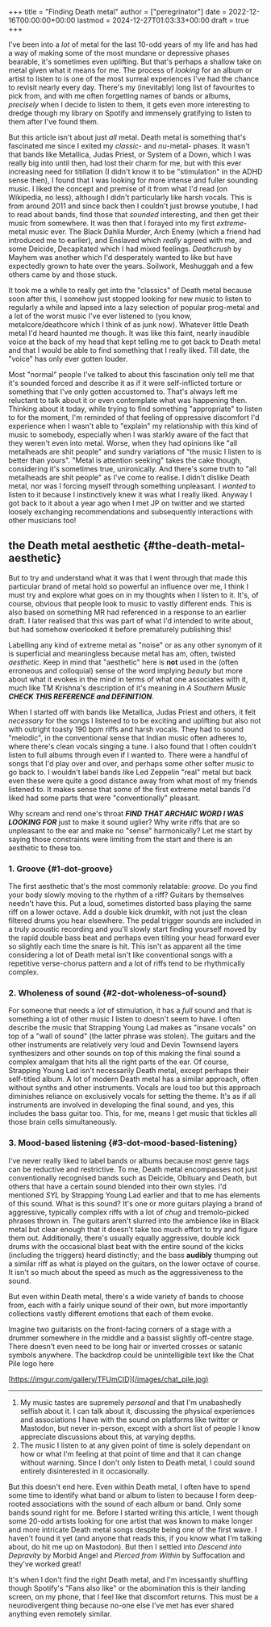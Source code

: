 +++
title = "Finding Death metal"
author = ["peregrinator"]
date = 2022-12-16T00:00:00+00:00
lastmod = 2024-12-27T01:03:33+00:00
draft = true
+++

I've been into a _lot_ of metal for the last 10-odd years of my life and
has had a way of making some of the most mundane or depressive phases
bearable, it's sometimes even uplifting. But that's perhaps a shallow
take on metal given what it means for me. The process of _looking_ for
an album or artist to listen to is one of the most surreal experiences
I've had the chance to revisit nearly every day. There's my
(inevitably) long list of favourites to pick from, and with me often
forgetting names of bands or albums, _precisely_ when I decide to listen
to them, it gets even more interesting to dredge though my library on
Spotify and immensely gratifying to listen to them after I've found
them.

But this article isn't about just _all_ metal. Death metal is something
that's fascinated me since I exited my _classic_- and _nu_-metal-
phases. It wasn't that bands like Metallica, Judas Priest, or System
of a Down, which I was really big into until then, had lost their
charm for me, but with this ever increasing need for titillation (I
didn't know it to be "stimulation" in the ADHD sense then), I found
that I was looking for more intense and fuller sounding music. I liked
the concept and premise of it from what I'd read (on Wikipedia, no
less), although I didn't particularly like harsh vocals. This is from
around 2011 and since back then I couldn't just browse youtube, I had
to read about bands, find those that _sounded_ interesting, and then get
their music from somewhere. It was then that I forayed into my first
_extreme_-metal music ever. The Black Dahlia Murder, Arch Enemy (which a
friend had introduced me to earlier), and Enslaved which _really_ agreed
with me, and some Deicide, Decapitated which I had mixed
feelings. _Deathcrush_ by Mayhem was another which I'd desperately
wanted to like but have expectedly grown to hate over the
years. Soilwork, Meshuggah and a few others came by and those
stuck.

It took me a while to really get into the "classics" of Death metal
because soon after this, I somehow just stopped looking for new music
to listen to regularly a while and lapsed into a lazy selection of
popular prog-metal and a lot of the worst music I've ever listened to
(you know, metalcore/deathcore which I think of as junk now). Whatever
little Death metal I'd heard haunted me though. It was like this
faint, nearly inaudible voice at the back of my head that kept telling
me to get back to Death metal and that I would be able to find
something that I really liked. Till date, the "voice" has only ever
gotten louder.

Most "normal" people I've talked to about this fascination only tell
me that it's sounded forced and describe it as if it were
self-inflicted torture or something that I've only gotten accustomed
to. That's always left me reluctant to talk about it or even
contemplate what was happening then. Thinking about it today, while
trying to find something "appropriate" to listen to for the moment,
I'm reminded of that feeling of oppressive discomfort I'd experience
when I wasn't able to "explain" my relationship with this kind of
music to somebody, especially when I was starkly aware of the fact
that they weren't even into metal. Worse, when they had opinions like
"all metalheads are shit people" and sundry variations of "the music I
listen to is better than yours". "Metal is attention seeking" takes
the cake though, considering it's sometimes true, unironically. And
there's some truth to "all metalheads are shit people" as I've come to
realise. I didn't dislike Death metal, nor was I forcing myself
through something unpleasant. I _wanted_ to listen to it because I
instinctively knew it was what I really liked. Anyway I got back to it
about a year ago when I met JP on twitter and we started loosely
exchanging recommendations and subsequently interactions with other
musicians too!


## the Death metal aesthetic {#the-death-metal-aesthetic}

But to try and understand what it was that I went through that made
this particular brand of metal hold so powerful an influence over me,
I think I must try and explore what goes on in my thoughts when I
listen to it. It's, of course, obvious that people look to music to
vastly different ends. This is also based on something MR had
referenced in a response to an earlier draft. I later realised that
this was part of what I'd intended to write about, but had somehow
overlooked it before prematurely publishing this!

Labelling any kind of extreme metal as "noise" or as any other synonym
of it is superficial and meaningless because metal has am, often,
twisted _aesthetic_. Keep in mind that "aesthetic" here is **not** used in
the (often erroneous and colloquial) sense of the word implying _beauty_
but more about what it evokes in the mind in terms of what one
associates with it, much like TM Krishna's description of it's meaning
in _A Southern Music_ **_CHECK THIS REFERENCE and DEFINITION_**.

When I started off with bands like Metallica, Judas Priest and others,
it felt _necessary_ for the songs I listened to to be exciting and
uplifting but also not with outright toasty 190 bpm riffs and harsh
vocals. They had to sound "melodic", in the conventional sense that
Indian music often adheres to, where there's clean vocals singing a
tune. I also found that I often couldn't listen to full albums through
even if I wanted to. There were a handful of songs that I'd play over
and over, and perhaps some other softer music to go back to. I
wouldn't label bands like Led Zeppelin "real" metal but back even
these were quite a good distance away from what most of my friends
listened to. It makes sense that some of the first extreme metal bands
I'd liked had some parts that were "conventionally" pleasant.

Why scream and rend one's throat **_FIND THAT ARCHAIC WORD I WAS LOOKING
FOR_** just to make it sound uglier? Why write riffs that are so
unpleasant to the ear and make no "sense" harmonically? Let me start
by saying those constraints were limiting from the start and there is
an aesthetic to these too.


### 1. Groove {#1-dot-groove}

The first aesthetic that's the most commonly relatable: _groove_. Do you
find your body slowly moving to the rhythm of a riff? Guitars by
themselves needn't have this. Put a loud, sometimes distorted bass
playing the same riff on a lower octave. Add a double kick drumkit,
with not just the clean filtered drums you hear elsewhere. The pedal
trigger sounds are included in a truly acoustic recording and you'll
slowly start finding yourself moved by the rapid double bass beat and
perhaps even tilting your head forward ever so slightly each time the
snare is hit. This isn't as apparent all the time considering a lot of
Death metal isn't like conventional songs with a repetitive
verse-chorus pattern and a lot of riffs tend to be rhythmically
complex.


### 2. Wholeness of sound {#2-dot-wholeness-of-sound}

For someone that needs a _lot_ of stimulation, it has a _full_ sound and
that is something a lot of other music I listen to doesn't seem to
have. I often describe the music that Strapping Young Lad makes as
"insane vocals" on top of a "wall of sound" (the latter phrase was
stolen). The guitars and the other instruments are relatively very
loud and Devin Townsend layers synthesizers and other sounds on top of
this making the final sound a complex amalgam that hits all the right
parts of the ear. Of course, Strapping Young Lad isn't necessarily
Death metal, except perhaps their self-titled album. A lot of modern
Death metal has a similar approach, often without synths and other
instruments. Vocals are loud too but this approach diminishes reliance
on exclusively vocals for setting the theme. It's as if all
instruments are involved in developing the final sound, and yes, this
includes the bass guitar too. This, for me, means I get music that
tickles all those brain cells simultaneously.


### 3. Mood-based listening {#3-dot-mood-based-listening}

I've never really liked to label bands or albums because most genre
tags can be reductive and restrictive. To me, Death metal encompasses
not just conventionally recognised bands such as Deicide, Obituary and
Death, but others that have a certain sound blended into their own
styles. I'd mentioned _SYL_ by Strapping Young Lad earlier and that to
me has elements of this sound. What is this sound? It's one or more
guitars playing a brand of aggressive, typically complex riffs with a
lot of _chug_ and tremolo-picked phrases thrown in. The guitars aren't
slurred into the ambience like in Black metal but clear enough that it
doesn't take too much effort to try and figure them out. Additionally,
there's usually equally aggressive, double kick drums with the
occasional blast beat with the entire sound of the kicks (including
the triggers) heard distinctly; and the bass **audibly** thumping out a
similar riff as what is played on the guitars, on the lower octave of
course. It isn't so much about the speed as much as the aggressiveness
to the sound.

But even within Death metal, there's a wide variety of bands to choose
from, each with a fairly unique sound of their own, but more
importantly collections vastly different emotions that each of them
evoke.

Imagine two guitarists on the front-facing corners of a stage with a
drummer somewhere in the middle and a bassist slightly off-centre
stage. There doesn't even need to be long hair or inverted crosses or
satanic symbols anywhere. The backdrop could be unintelligible text
like the Chat Pile logo here

[https://imgur.com/gallery/TFUmClD](/images/chat_pile.jpg)

---

1.  My music tastes are supremely _personal_ and that I'm unabashedly
    selfish about it. I can talk about it, discussing the physical
    experiences and associations I have with the sound on platforms
    like twitter or Mastodon, but never in-person, except with a short
    list of people I know appreciate discussions about this, at varying
    depths.
2.  The music I listen to at any given point of time is solely
    dependant on how or what I'm feeling at that point of time and that
    it can change without warning. Since I don't only listen to Death
    metal, I could sound entirely disinterested in it occasionally.

But this doesn't end here. Even within Death metal, I often have to
spend some time to identify what band or album to listen to because I
form deep-rooted associations with the sound of each album or
band. Only some bands sound right for me. Before I started writing
this article, I went though some 20-odd artists looking for one artist
that was known to make longer and more intricate Death metal songs
despite being one of the first wave. I haven't found it yet (and
anyone that reads this, if you know what I'm talking about, do hit me
up on Mastodon). But then I settled into _Descend into Depravity_ by
Morbid Angel and _Pierced from Within_ by Suffocation and they've worked
great!

It's when I don't find the right Death metal, and I'm incessantly
shuffling though Spotify's "Fans also like" or the abomination this is
their landing screen, on my phone, that I feel like that discomfort
returns. This must be a neurodivergent thing because no-one else I've
met has ever shared anything even remotely similar.
